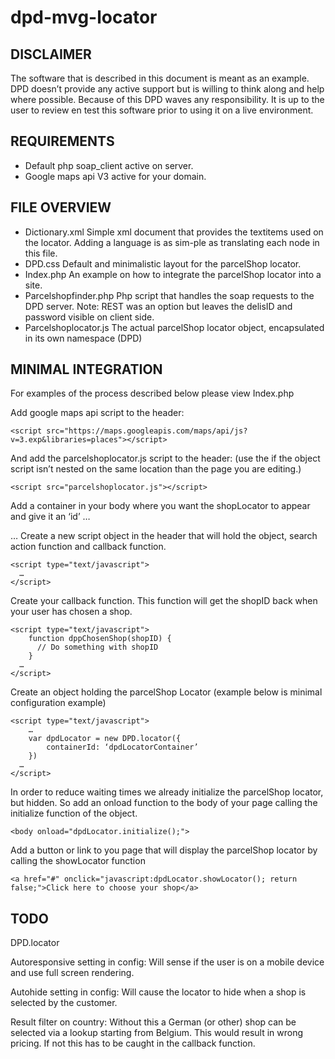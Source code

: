 dpd-mvg-locator
===============

DISCLAIMER
----------
The software that is described in this document is meant as an example.
DPD doesn’t provide any active support but is willing to think along and help where possible.
Because of this DPD waves any responsibility.
It is up to the user to review en test this software prior to using it on a live environment.

REQUIREMENTS
------------
- Default php soap_client active on server.
- Google maps api V3 active for your domain.

FILE OVERVIEW
-------------
- Dictionary.xml
    Simple xml document that provides the textitems used on the locator. Adding a language is as sim-ple
    as translating each node in this file.
- DPD.css
    Default and minimalistic layout for the parcelShop locator.
- Index.php
    An example on how to integrate the parcelShop locator into a site.
- Parcelshopfinder.php
    Php script that handles the soap requests to the DPD server.
    Note: REST was an option but leaves the delisID and password visible on client side.
- Parcelshoplocator.js
    The actual parcelShop locator object, encapsulated in its own namespace (DPD)

MINIMAL INTEGRATION
-------------------
For examples of the process described below please view Index.php

Add google maps api script to the header:

    <script src="https://maps.googleapis.com/maps/api/js?v=3.exp&libraries=places"></script>
    
And add the parcelshoplocator.js script to the header:
(use the <pspath> if the object script isn’t nested on the same location than the page you are editing.)

    <script src="parcelshoplocator.js"></script>

Add a container in your body where you want the shopLocator to appear and give it an ‘id’
    …
 	  <div id="dpdLocatorContainer"></div>
 	  …
Create a new script object in the header that will hold the object, search action function and callback function.
    
    <script type="text/javascript">
      …
    </script>

Create your callback function. This function will get the shopID back when your user has chosen a shop.

    <script type="text/javascript">
 	    function dppChosenShop(shopID) {
 	  	  // Do something with shopID
 	    }
      …
    </script>

Create an object holding the parcelShop Locator (example below is minimal configuration example)
  
    <script type="text/javascript">
 	    …
 	    var dpdLocator = new DPD.locator({
 		    containerId: ‘dpdLocatorContainer’
 	    })
      …
    </script>

In order to reduce waiting times we already initialize the parcelShop locator, but hidden. So add an
onload function to the body of your page calling the initialize function of the object.

    <body onload="dpdLocator.initialize();">

Add a button or link to you page that will display the parcelShop locator by calling the showLocator function

    <a href="#" onclick="javascript:dpdLocator.showLocator(); return false;">Click here to choose your shop</a>
    

TODO
----
DPD.locator

  Autoresponsive setting in config: Will sense if the user is on a mobile device and use full screen rendering.
  
  Autohide setting in config:       Will cause the locator to hide when a shop is selected by the customer.
  
  Result filter on country:          Without this a German (or other) shop can be selected via a lookup starting from Belgium.                                       This would result in wrong pricing. If not this has to be caught in the callback function.
